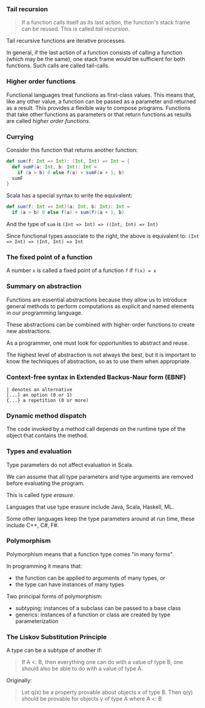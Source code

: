 ### Tail recursion

> If a function calls itself as its last action,
> the function's stack frame can be reused.
> This is called *tail recursion*.

Tail recursive functions are iterative processes.

In general, if the last action of a function consists of calling a function (which may be the same),
one stack frame would be sufficient for both functions.
Such calls are called tail-calls.


### Higher order functions

Functional languages treat functions as first-class values.
This means that, like any other value,
a function can be passed as a parameter and returned as a result.
This provides a flexible way to compose programs.
Functions that take other functions as parameters or that return functions as results are called *higher order functions*.


### Currying

Consider this function that returns another function:
```scala
def sum(f: Int => Int): (Int, Int) => Int = {
  def sumF(a: Int, b: Int): Int =
    if (a > b) 0 else f(a) + sumF(a + 1, b)
  sumF
}
```

Scala has a special syntax to write the equivalent:
```scala
def sum(f: Int => Int)(a: Int, b: Int): Int =
  if (a > b) 0 else f(a) + sum(f)(a + 1, b)
```

And the type of `sum` is `(Int => Int) => ((Int, Int) => Int)`

Since functional types associate to the right,
the above is equivalent to: `(Int => Int) => (Int, Int) => Int`


### The fixed point of a function

A number `x` is called a fixed point of a function `f` if `f(x) = x`


### Summary on abstraction

Functions are essential abstractions because they allow us to introduce
general methods to perform computations as explicit and named elements in
our programming language.

These abstractions can be combined with higher-order functions to create
new abstractions.

As a programmer, one must look for opportunities to abstract and reuse.

The highest level of abstraction is not always the best, but it is
important to know the techniques of abstraction, so as to use them when
appropriate.


### Context-free syntax in Extended Backus-Naur form (EBNF)

```
| denotes an alternative
[...] an option (0 or 1)
{...} a repetition (0 or more)
```


### Dynamic method dispatch

The code invoked by a method call depends on the runtime type of the object
that contains the method.


### Types and evaluation

Type parameters do not affect evaluation in Scala.

We can assume that all type parameters and type arguments are removed
before evaluating the program.

This is called *type erasure*.

Languages that use type erasure include Java, Scala, Haskell, ML.

Some other languages keep the type parameters around at run time,
these include C++, C#, F#.


### Polymorphism

Polymorphism means that a function type comes "in many forms".

In programming it means that:

- the function can be applied to arguments of many types, or
- the type can have instances of many types

Two principal forms of polymorphism:

- subtyping: instances of a subclass can be passed to a base class
- generics: instances of a function or class are created by type
  parameterization


### The Liskov Substitution Principle

A type can be a subtype of another if:

> If A <: B, then everything one can do with a value of type B,
> one should also be able to do with a value of type A.

Originally:

> Let q(x) be a property provable about objects x of type B.
> Then q(y) should be provable for objects y of type A where A <: B
